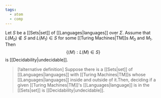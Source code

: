 ```yaml
---
tags:
  - atom
  - comp
---
```

Let $S$ be a [[Sets|set]] of [[Languages|languages]] over $\Sigma$. Assume that $L(M_{0}) \notin S$ and $L(M_{1}) \in S$ for some [[Turing Machines|TM]]s $M_{0}$ and $M_{1}$. Then
$$\{ \left< M \right> : L(M) \in S \}$$
is [[Decidability|undecidable]].

> [!alternative definition] Suppose there is a [[Sets|set]] of [[Languages|languages]] with [[Turing Machines|TM]]s whose [[Languages|languages]] inside and outside of it.Then, deciding if a given [[Turing Machines|TM]]'s [[Languages|language]] is in the [[Sets|set]] is [[Decidability|undecidable]].